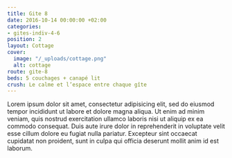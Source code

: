 ```yaml
---
title: Gite 8
date: 2016-10-14 00:00:00 +02:00
categories:
- gites-indiv-4-6
position: 2
layout: Cottage
cover:
  image: "/_uploads/cottage.png"
  alt: cottage
route: gite-8
beds: 5 couchages + canapé lit
crush: Le calme et l’espace entre chaque gîte
---
```


Lorem ipsum dolor sit amet, consectetur adipisicing elit, sed do eiusmod tempor incididunt ut labore et dolore magna aliqua. Ut enim ad minim veniam, quis nostrud exercitation ullamco laboris nisi ut aliquip ex ea commodo consequat. Duis aute irure dolor in reprehenderit in voluptate velit esse cillum dolore eu fugiat nulla pariatur. Excepteur sint occaecat cupidatat non proident, sunt in culpa qui officia deserunt mollit anim id est laborum.
